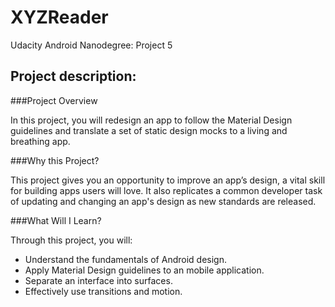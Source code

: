 # XYZReader
Udacity Android Nanodegree: Project 5

## Project description:
###Project Overview

In this project, you will redesign an app to follow the Material Design guidelines and translate a set of static design mocks to a living and breathing app.

###Why this Project?

This project gives you an opportunity to improve an app’s design, a vital skill for building apps users will love. It also replicates a common developer task of updating and changing an app's design as new standards are released.

###What Will I Learn?

Through this project, you will:
* Understand the fundamentals of Android design.
* Apply Material Design guidelines to an mobile application.
* Separate an interface into surfaces.
* Effectively use transitions and motion.
